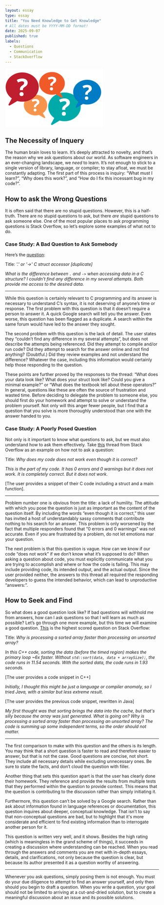 ```yaml
---
layout: essay
type: essay
title: "You Need Knowledge to Get Knowledge"
# All dates must be YYYY-MM-DD format!
date: 2025-09-07
published: true
labels:
  - Questions
  - Communication
  - StackOverflow
---
```


<img class="img-fluid" src="../img/knowledge-to-get-knowledge/question_discussion.png">

## The Necessity of Inquery

The human brain loves to learn. It’s deeply attracted to novelty, and that’s the reason why we ask questions about our world. As software engineers in an ever-changing landscape, we *need* to learn. It’s not enough to stick to a single version of library, language, or compiler; to stay afloat, we must be constantly adapting. The first part of this process is inquiry: “What must I learn?”, “Why does this work?”, and “How do I fix this incessant bug in my code?”.

## How to ask the Wrong Questions

It is often said that there are no stupid questions. However, this is a half-truth. There are no stupid questions to ask, but there *are* stupid questions to ask someone else. One of the most popular places to ask programming questions is Stack Overflow, so let’s explore some examples of what not to do.

### Case Study: A Bad Question to Ask Somebody

Here’s the [question](https://stackoverflow.com/questions/44674997/or-c-struct-accessor):

Title: *'.' or '->' C struct accessor [duplicate]*

*What is the difference between `.` and `->` when accessing data in a C structure? I couldn't find any difference in my several attempts. Both provide me access to the desired data.*

<hr>

While this question is certainly relevant to C programming and its answer is necessary to understand C’s syntax, it is not deserving of anyone’s time or response. The first problem with this question is that it doesn’t require a person to answer it. A quick Google search will tell you the answer. Even worse, this question has been flagged as a duplicate. A search within the same forum would have led to the answer they sought.

The second problem with this question is the lack of detail. The user states they “couldn’t find any difference in my several attempts”, but does not describe the attempts being referenced. Did they attempt to compile and/or run code? Did they attempt to search for the answer online and not find anything? (Doubtful.) Did they review examples and not understand the difference? Whatever the case, including this information would certainly help those responding to the question.

These points are further proved by the responses to the thread: “What does your data look like? What does your struct look like? Could you give a minimal example?” or “What does the textbook tell about these operators?” In general, questions like these are often the source of frustration and wasted time. Before deciding to delegate the problem to someone else, you should first do your homework and attempt to solve or understand the problem yourself. Not only will this anger fewer people, but I find that a question that you solve is more thoroughly understood than one with the answer handed to you.

### Case Study: A Poorly Posed Question

Not only is it important to know what questions to ask, but we must also understand how to ask them effectively. Take [this](https://stackoverflow.com/questions/59851613/why-does-my-code-does-not-work-even-though-it-is-correct) thread from Stack Overflow as an example on how not to ask a question:

Title: *Why does my code does not work even though it is correct?*

*This is the part of my code. It has 0 errors and 0 warnings but it does not work. It is completely correct. But it does not work.*

[The user provides a snippet of their C code including a struct and a main function].

<hr>

Problem number one is obvious from the title: a lack of humility. The attitude with which you pose the question is just as important as the content of the question itself. By including the words “even though it is correct,” this user has invited a host of understandably sassy comments that contribute nothing to his search for an answer. This problem is only worsened by the fact that multiple responders found that “0 errors and 0 warnings” was not accurate. Even if you are frustrated by a problem, do not let emotions mar your question.

The next problem is that this question is vague. How can we know if our code “does not work” if we don’t know what it’s supposed to do? When asking a question about code, you must explicitly communicate what you are trying to accomplish and where or how the code is failing. This may include providing code, its intended output, and the actual output. Since the user provided neither, the answers to this thread all required the responding developers to guess the intended behavior, which can lead to unproductive “answers:”.

## How to Seek and Find

So what does a good question look like? If bad questions will withhold me from answers, how can I ask questions so that I will learn as much as possible? Let’s go through one more example, but this time we will examine a good question.
[This](https://stackoverflow.com/questions/11227809/why-is-processing-a-sorted-array-faster-than-processing-an-unsorted-array) is the highest scored question on Stack Overflow:

Title: *Why is processing a sorted array faster than processing an unsorted array?*

*In this C++ code, sorting the data (before the timed region) makes the primary loop ~6x faster. Without `std::sort(data, data + arraySize);`, the code runs in 11.54 seconds. With the sorted data, the code runs in 1.93 seconds.*

[The user provides a code snippet in C++]

*Initially, I thought this might be just a language or compiler anomaly, so I tried Java, with a similar but less extreme result.*

[The user provides the previous code snippet, rewritten in Java]

*My first thought was that sorting brings the data into the cache, but that's silly because the array was just generated. What is going on? Why is processing a sorted array faster than processing an unsorted array? The code is summing up some independent terms, so the order should not matter.*

<hr>

The first comparison to make with this question and the others is its length. You may think that a short question is faster to read and therefore easier to answer, but that is not the case. Good questions are concise, not short. They include all necessary details while excluding unnecessary ones. Be sure to state the facts, and don’t cloud the question with filler.

Another thing that sets this question apart is that the user has clearly done their homework. They reference and provide the results from multiple tests that they performed within the question to provide context. This means that the question is contributing to the discussion rather than simply initiating it.

Furthermore, this question can’t be solved by a Google search. Rather than ask about information found in language references or documentation, this question inquires about deeper, conceptual knowledge. That isn’t to say that non-conceptual questions are bad, but to highlight that it's more considerate and efficient to find existing information than to interrogate another person for it.

This question is written very well, and it shows. Besides the high rating (which is meaningless in the grand scheme of things), it succeeds in creating a discussion where understanding can be reached. When you read through the answers and comments you are met with in-depth essays, details, and clarifications, not only because the question is clear, but because its author presented it as a question worthy of answering.


<hr>


Whenever you ask questions, simply posing them is not enough. You must do your due diligence to attempt to find an answer yourself, and only then should you begin to draft a question. When you write a question, your goal should not be limited to arriving at a cut-and-dried solution, but to create a meaningful discussion about an issue and its possible solutions.
